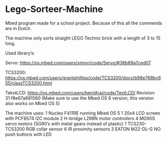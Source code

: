 # Lego-Sorteer-Machine
Mbed program made for a school project.
Because of this all the commends are in Dutch.

The machine only sorts straight LEGO Technic brick with a length of 3 to 15 long.

Used library’s:

Servo: https://os.mbed.com/users/simon/code/Servo/#36b69a7ced07

TCS3200: https://os.mbed.com/users/grantphillips/code/TCS3200/docs/b98e768bc655/classTCS3200.html

TekstLCD: https://os.mbed.com/users/kenjiArai/code/TextLCD/ Revision: 31:f8e67a681560
(Make sure to use the Mbed OS 6 version, this version also works on Mbed OS 5)

The machine uses:
1	Nucleo F411RE running Mbed OS 5
1	20x4 LCD screen with PCF8574 I2C module
2	H-bridge L298N motor controllers
4	MG90S servo motors (SG90’s with metal gears instead of plastic)
1	TCS230-TCS3200 RGB collar sensor
6	IR proximity sensors
3	EATON M22-DL-G NO push buttons with LED
